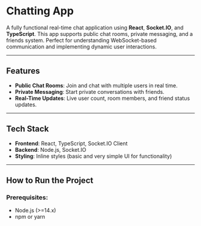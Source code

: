 # **Chatting App**  

A fully functional real-time chat application using **React**, **Socket.IO**, and **TypeScript**. This app supports public chat rooms, private messaging, and a friends system. Perfect for understanding WebSocket-based communication and implementing dynamic user interactions.

---

## **Features**  

- **Public Chat Rooms**: Join and chat with multiple users in real time.  
- **Private Messaging**: Start private conversations with friends.  
- **Real-Time Updates**: Live user count, room members, and friend status updates.  


---

## **Tech Stack**  

- **Frontend**: React, TypeScript, Socket.IO Client  
- **Backend**: Node.js, Socket.IO  
- **Styling**: Inline styles (basic and very simple UI for functionality)  

---

## **How to Run the Project**  

### Prerequisites:  
- Node.js (>=14.x)  
- npm or yarn  

